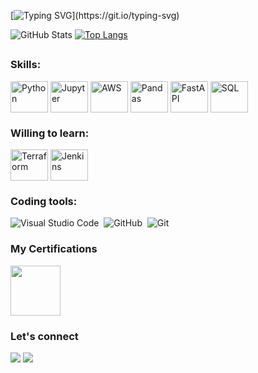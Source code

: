 [![Typing SVG](https://readme-typing-svg.herokuapp.com/?color=0000FF&size=30&center=true&vCenter=true&duration=2500&width=1000&lines=Hi!+:%29;My+name+is+Artur;Welcome!)](https://git.io/typing-svg)
 
![GitHub Stats](https://github-readme-stats.vercel.app/api?username=Turzzzin&show_icons=true&theme=dark)
[![Top Langs](https://github-readme-stats.vercel.app/api/top-langs/?username=Turzzzin&theme=dark)](https://github.com/Turzzzin/github-readme-stats)

##


### Skills:
<div style="display: inline_block">
  <img align="center" alt="Python" height="50" width="60" src="https://cdn.jsdelivr.net/gh/devicons/devicon/icons/python/python-original.svg">
  <img align="center" alt="Jupyter" height="50" width="60" src="https://cdn.jsdelivr.net/gh/devicons/devicon/icons/jupyter/jupyter-original-wordmark.svg">
  <img align="center" alt="AWS" height="50" width="60" src="https://cdn.jsdelivr.net/gh/devicons/devicon/icons/amazonwebservices/amazonwebservices-original-wordmark.svg">
  <img align="center" alt="Pandas" height="50" width="60" src="https://cdn.jsdelivr.net/gh/devicons/devicon/icons/pandas/pandas-original-wordmark.svg">
  <img align="center" alt="FastAPI" height="50" width="60" src="https://cdn.jsdelivr.net/gh/devicons/devicon/icons/fastapi/fastapi-original-wordmark.svg">
  <img align="center" alt="SQL" height="50" width="60" src="https://cdn.jsdelivr.net/gh/devicons/devicon/icons/azuresqldatabase/azuresqldatabase-original.svg">

</div>
  
### Willing to learn:
<div style="display: inline_block">
    <img align="center" alt="Terraform" height="50" width="60" src="https://cdn.jsdelivr.net/gh/devicons/devicon/icons/terraform/terraform-original.svg">
    <img align="center" alt="Jenkins" height="50" width="60" src="https://cdn.jsdelivr.net/gh/devicons/devicon/icons/jenkins/jenkins-original.svg">
</div>

### Coding tools:
![Visual Studio Code](https://img.shields.io/badge/-Visual%20Studio%20Code-0D1117?style=for-the-badge&logo=visual-studio-code&logoColor=007ACC&labelColor=0D1117)&nbsp;
![GitHub](https://img.shields.io/badge/-GitHub-0D1117?style=for-the-badge&logo=github&labelColor=0D1117)&nbsp;
![Git](https://img.shields.io/badge/-Git-0D1117?style=for-the-badge&logo=git&labelColor=0D1117)&nbsp;

### My Certifications
  <a href="https://www.credly.com/badges/5130eb1f-b81b-43da-85a1-8933f9d67e1a/public_url"><img height="80" src="https://images.credly.com/size/340x340/images/00634f82-b07f-4bbd-a6bb-53de397fc3a6/image.png"></a>

### Let's connect
<div style="display: inline_block">
  <a href="https://www.linkedin.com/in/arturguimaraes" target="_blank"><img src="https://img.shields.io/badge/LinkedIn-0077B5?style=for-the-badge&logo=linkedin&logoColor=white" target="_blank"></a>
  <a href = "mailto:arturguimaraes.sk8@gmail.com"><img src="https://img.shields.io/badge/-Gmail-%23333?style=for-the-badge&logo=gmail&logoColor=white" target="_blank"></a>
</div>
